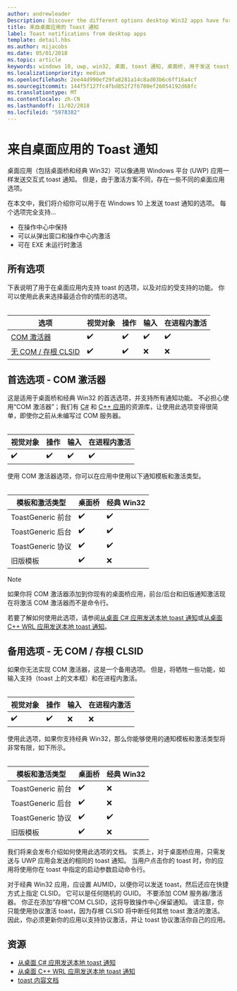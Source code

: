 ```yaml
---
author: andrewleader
Description: Discover the different options desktop Win32 apps have for sending toast notifications
title: 来自桌面应用的 Toast 通知
label: Toast notifications from desktop apps
template: detail.hbs
ms.author: mijacobs
ms.date: 05/01/2018
ms.topic: article
keywords: windows 10, uwp, win32, 桌面, toast 通知, 桌面桥, 用于发送 toast 的选项, com 服务器, com 激活器, com, 虚假 com, 无 com, 没有 com, 发送 toast
ms.localizationpriority: medium
ms.openlocfilehash: 2ee44d990ef29fa8281a14c8ad03b6c6ff16a4cf
ms.sourcegitcommit: 144f5f127fc4fbd852f2f6780ef26054192d68fc
ms.translationtype: MT
ms.contentlocale: zh-CN
ms.lasthandoff: 11/02/2018
ms.locfileid: "5978382"
---
```

# <a name="toast-notifications-from-desktop-apps"></a>来自桌面应用的 Toast 通知

桌面应用（包括桌面桥和经典 Win32）可以像通用 Windows 平台 (UWP) 应用一样发送交互式 toast 通知。 但是，由于激活方案不同，存在一些不同的桌面应用选项。

在本文中，我们将介绍你可以用于在 Windows 10 上发送 toast 通知的选项。 每个选项完全支持…

* 在操作中心中保持
* 可以从弹出窗口和操作中心内激活
* 可在 EXE 未运行时激活

## <a name="all-options"></a>所有选项

下表说明了用于在桌面应用内支持 toast 的选项，以及对应的受支持的功能。 你可以使用此表来选择最适合你的情形的选项。<br/><br/>

| 选项 | 视觉对象 | 操作 | 输入 | 在进程内激活 |
| -- | -- | -- | -- | -- |
| [COM 激活器](#preferred-option---com-activator) | ✔️ | ✔️ | ✔️ | ✔️ |
| [无 COM / 存根 CLSID](#alternative-option---no-com--stub-clsid) | ✔️ | ✔️ | ❌ | ❌ |


## <a name="preferred-option---com-activator"></a>首选选项 - COM 激活器

这是适用于桌面桥和经典 Win32 的首选选项，并支持所有通知功能。 不必担心使用“COM 激活器”；我们有 [C#](send-local-toast-desktop.md) 和 [C++ 应用](send-local-toast-desktop-cpp-wrl.md)的资源库，让使用此选项变得很简单，即使你之前从未编写过 COM 服务器。<br/><br/>

| 视觉对象 | 操作 | 输入 | 在进程内激活 |
| -- | -- | -- | -- |
| ✔️ | ✔️ | ✔️ | ✔️ |

使用 COM 激活器选项，你可以在应用中使用以下通知模板和激活类型。<br/><br/>

| 模板和激活类型 | 桌面桥 | 经典 Win32 |
| -- | -- | -- |
| ToastGeneric 前台 | ✔️ | ✔️ |
| ToastGeneric 后台 | ✔️ | ✔️ |
| ToastGeneric 协议 | ✔️ | ✔️ |
| 旧版模板 | ✔️ | ❌ |

> [!NOTE]
> 如果你将 COM 激活器添加到你现有的桌面桥应用，前台/后台和旧版通知激活现在将激活 COM 激活器而不是命令行。

若要了解如何使用此选项，请参阅[从桌面 C# 应用发送本地 toast 通知](send-local-toast-desktop.md)或[从桌面 C++ WRL 应用发送本地 toast 通知](send-local-toast-desktop-cpp-wrl.md)。


## <a name="alternative-option---no-com--stub-clsid"></a>备用选项 - 无 COM / 存根 CLSID

如果你无法实现 COM 激活器，这是一个备用选项。 但是，将牺牲一些功能，如输入支持（toast 上的文本框）和在进程内激活。<br/><br/>

| 视觉对象 | 操作 | 输入 | 在进程内激活 |
| -- | -- | -- | -- |
| ✔️ | ✔️ | ❌ | ❌ |

使用此选项，如果你支持经典 Win32，那么你能够使用的通知模板和激活类型将非常有限，如下所示。<br/><br/>

| 模板和激活类型 | 桌面桥 | 经典 Win32 |
| -- | -- | -- |
| ToastGeneric 前台 | ✔️ | ❌ |
| ToastGeneric 后台 | ✔️ | ❌ |
| ToastGeneric 协议 | ✔️ | ✔️ |
| 旧版模板 | ✔️ | ❌ |

我们将来会发布介绍如何使用此选项的文档。 实质上，对于桌面桥应用，只需发送与 UWP 应用会发送的相同的 toast 通知。 当用户点击你的 toast 时，你的应用将使用你在 toast 中指定的启动参数启动命令行。

对于经典 Win32 应用，应设置 AUMID，以便你可以发送 toast，然后还应在快捷方式上指定 CLSID。 它可以是任何随机的 GUID。 不要添加 COM 服务器/激活器。 你正在添加“存根”COM CLSID，这将导致操作中心保留通知。 请注意，你只能使用协议激活 toast，因为存根 CLSID 将中断任何其他 toast 激活的激活。 因此，你必须更新你的应用以支持协议激活，并让 toast 协议激活你自己的应用。


## <a name="resources"></a>资源

* [从桌面 C# 应用发送本地 toast 通知](send-local-toast-desktop.md)
* [从桌面 C++ WRL 应用发送本地 toast 通知](send-local-toast-desktop-cpp-wrl.md)
* [toast 内容文档](adaptive-interactive-toasts.md)